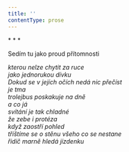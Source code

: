 ```yaml
---
title: ''
contentType: prose
---
```


\* \* \*

Sedím tu jako proud přítomnosti

_kterou nelze chytit za ruce  
jako jednorukou dívku  
Dokud se v jejích očích nedá nic přečíst  
je tma  
trolejbus poskakuje na dně  
a co já  
svítání je tak chladné  
že zebe i protéza  
když zaostří pohled  
tříštíme se o stěnu všeho co se nestane  
řidič marně hledá jízdenku_
